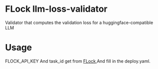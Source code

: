 # FLock llm-loss-validator

Validator that computes the validation loss for a huggingface-compatible LLM

# Usage

FLOCK_API_KEY And task_id get from [FLock](https://www.flock.io),And fill in the deploy.yaml. 
